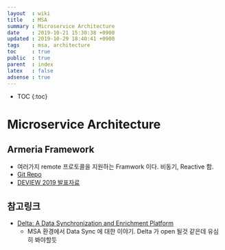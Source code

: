 ```yaml
---
layout  : wiki
title   : MSA
summary : Microservice Architecture
date    : 2019-10-21 15:30:38 +0900
updated : 2019-10-29 18:40:41 +0900
tags    : msa, architecture
toc     : true
public  : true
parent  : index
latex   : false
adsense : true
---
```

* TOC
{:toc}

# Microservice Architecture

## Armeria Framework

* 여러가지 remote 프로토콜을 지원하는 Framwork 이다. 비동기, Reactive 함.
* [Git Repo](https://github.com/line/armeria)
* [DEVIEW 2019 발표자료](https://deview.kr/data/deview/2019/presentation/[236]2019.10.%20Armeria%20-%20A%20Microservice%20Framework%20Well-suited%20Everywhere.pdf)



## 참고링크

* [Delta: A Data Synchronization and Enrichment Platform](https://medium.com/netflix-techblog/delta-a-data-synchronization-and-enrichment-platform-e82c36a79aee)
  * MSA 환경에서 Data Sync 에 대한 이야기. Delta 가 open 될것 같은데 유심히 봐야할듯
